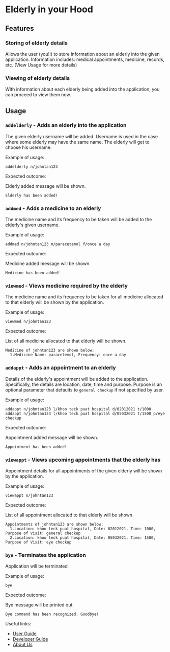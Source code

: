 # Elderly in your Hood

## Features

### Storing of elderly details

Allows the user (you!!) to store information about an elderly into the
given application. Information includes: medical appointments, medicine, records, etc.
(View Usage for more details)

### Viewing of elderly details

With information about each elderly being added into the application, you can proceed
to view them now.

## Usage

### `addelderly` - Adds an elderly into the application

The given elderly username will be added. Username is used in the case
where some elderly may have the same name. The elderly will get to choose
his username. 

Example of usage:

`addelderly n/johntan123`

Expected outcome:

Elderly added message will be shown. 

```
Elderly has been added!
```

### `addmed` - Adds a medicine to an elderly

The medicine name and its frequency to be taken will be added to the elderly's
given username. 

Example of usage:

`addmed n/johntan123 m/paracetamol f/once a day`

Expected outcome:

Medicine added message will be shown.

```
Medicine has been added!
```

### `viewmed` - Views medicine required by the elderly

The medicine name and its frequency to be taken for all medicine allocated to
that elderly will be shown by the application. 

Example of usage:

`viewmed n/johntan123`

Expected outcome:

List of all medicine allocated to that elderly will be shown.

```
Medicine of johntan123 are shown below:
  1.Medicine Name: paracetemol, Frequency: once a day
```

### `addappt` - Adds an appointment to an elderly

Details of the elderly's appointment will be added to the application.
Specifically, the details are location, date, time and purpose. 
Purpose is an optional parameter that defaults to `general checkup` if
not specified by user.

Example of usage:

`addappt n/johntan123 l/khoo teck puat hospital d/02012021 t/1000`
`addappt n/johntan123 l/khoo teck puat hospital d/05032021 t/1500 p/eye checkup`

Expected outcome:

Appointment added message will be shown.

```
Appointment has been added!
```

### `viewappt` - Views upcoming appointments that the elderly has

Appointment details for all appointments of the given elderly will be shown by the application. 

Example of usage:

`viewappt n/johntan123`

Expected outcome:

List of all appointment allocated to that elderly will be shown.

```
Appointments of johntan123 are shown below:
  1.Location: khoo teck puat hospital, Date: 02012021, Time: 1000, Purpose of Visit: general checkup
  2.Location: khoo teck puat hospital, Date: 05032021, Time: 1500, Purpose of Visit: eye checkup
```

### `bye` - Terminates the application

Application will be terminated

Example of usage:

`bye`

Expected outcome:

Bye message will be printed out.

```
Bye command has been recognized. Goodbye!
```

Useful links:
* [User Guide](UserGuide.md)
* [Developer Guide](DeveloperGuide.md)
* [About Us](AboutUs.md)
